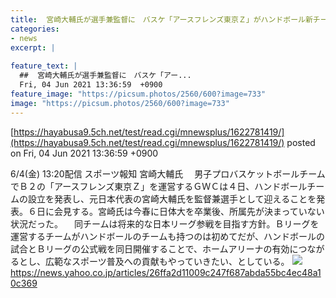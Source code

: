 ```yaml
---
title:  宮崎大輔氏が選手兼監督に　バスケ「アースフレンズ東京Ｚ」がハンドボール新チーム設立  
categories:
- news
excerpt: |
  
feature_text: |
  ##  宮崎大輔氏が選手兼監督に　バスケ「アー...
  Fri, 04 Jun 2021 13:36:59  +0900
feature_image: "https://picsum.photos/2560/600?image=733"
image: "https://picsum.photos/2560/600?image=733"
---
```


[https://hayabusa9.5ch.net/test/read.cgi/mnewsplus/1622781419/](https://hayabusa9.5ch.net/test/read.cgi/mnewsplus/1622781419/)
posted on Fri, 04 Jun 2021 13:36:59  +0900

<!--more-->

6/4(金) 13:20配信 スポーツ報知 宮崎大輔氏 　男子プロバスケットボールチームでＢ２の「アースフレンズ東京Ｚ」を運営するＧＷＣは４日、ハンドボールチームの設立を発表し、元日本代表の宮崎大輔氏を監督兼選手として迎えることを発表。６日に会見する。宮崎氏は今春に日体大を卒業後、所属先が決まっていない状況だった。 　同チームは将来的な日本リーグ参戦を目指す方針。Ｂリーグを運営するチームがハンドボールのチームも持つのは初めてだが、ハンドボールの試合とＢリーグの公式戦を同日開催することで、ホームアリーナの有効につながるとし、広範なスポーツ普及への貢献もやっていきたい、としている。 ![](https://amd-pctr.c.yimg.jp/r/iwiz-amd/20210604-06041092-sph-000-2-view.jpg) https://news.yahoo.co.jp/articles/26ffa2d11009c247f687abda55bc4ec48a10c369
